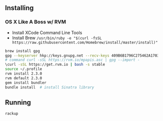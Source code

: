 
## Installing

### OS X Like A Boss w/ RVM

* Install XCode Command Line Tools
* Install Brew `/usr/bin/ruby -e "$(curl -fsSL https://raw.githubusercontent.com/Homebrew/install/master/install)"`

```bash
brew install gpg
gpg --keyserver hkp://keys.gnupg.net --recv-keys 409B6B1796C275462A1703113804BB82D39DC0E3
# command curl -sSL https://rvm.io/mpapis.asc | gpg --import -
\curl -sSL https://get.rvm.io | bash -s stable
source ~/.profile
rvm install 2.3.0
rvm default 2.3.0
gem install bundler
bundle install  # install Sinatra library
```

## Running

```
rackup
```
